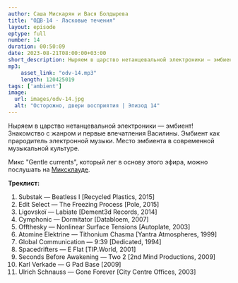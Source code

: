 ```yaml
---
author: Саша Мискарян и Вася Болдырева
title: "ОДВ-14 · Ласковые течения"
layout: episode
eptype: full
number: 14
duration: 00:50:09
date: 2023-08-21T08:00:00+03:00
short_description: Ныряем в царство нетанцевальной электроники — эмбиент! 
mp3:
    asset_link: "odv-14.mp3"
    length: 120425019
tags: ['ambient']
image: 
  url: images/odv-14.jpg
  alt: "Осторожно, двери восприятия | Эпизод 14"
---
```

Ныряем в царство нетанцевальной электроники — эмбиент! Знакомство с жанром и первые впечатления Василины. Эмбиент как прародитель электронной музыки. Место эмбиента в современной музыкальной культуре.  

<!--more-->
Микс "Gentle currents", который лег в основу этого эфира, можно послушать на [Миксклауде](https://www.mixcloud.com/alexmisk/gentle-currents-selected-ambient-textures/). 

**Треклист:**
1. Substak — Beatless I [Recycled Plastics, 2015]
1. Edit Select — The Freezing Process [Pole, 2015]
1. Ligovskoï — Labiate [Dement3d Records, 2014]
1. Cymphonic — Dormitator [Databloem, 2007]
1. Offthesky — Nonlinear Surface Tensions [Autoplate, 2003]
1. Atomine Elektrine — Tithonium Chasma [Yantra Atmospheres, 1999]
1. Global Communication — 9:39 [Dedicated, 1994]
1. Spacedrifters — E Flat [TIP.World, 2001]
1. Seconds Before Awakening — Two 2 [2nd Mind Productions, 2009]
1. Karl Verkade — G Pad Base [2009]
1. Ulrich Schnauss — Gone Forever [City Centre Offices, 2003]
